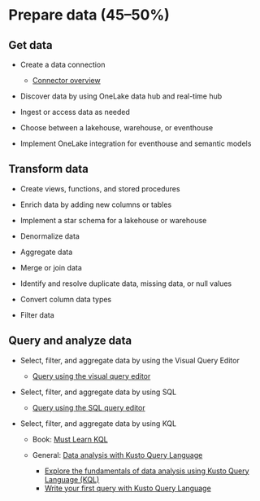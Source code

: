 # Prepare data (45–50%)
## Get data
- Create a data connection
   - [Connector overview](https://learn.microsoft.com/en-us/fabric/data-factory/connector-overview)

- Discover data by using OneLake data hub and real-time hub

- Ingest or access data as needed

- Choose between a lakehouse, warehouse, or eventhouse

- Implement OneLake integration for eventhouse and semantic models

## Transform data
- Create views, functions, and stored procedures

- Enrich data by adding new columns or tables

- Implement a star schema for a lakehouse or warehouse

- Denormalize data

- Aggregate data

- Merge or join data

- Identify and resolve duplicate data, missing data, or null values

- Convert column data types

- Filter data

## Query and analyze data
- Select, filter, and aggregate data by using the Visual Query Editor
   - [Query using the visual query editor](https://learn.microsoft.com/en-us/fabric/data-warehouse/visual-query-editor) 

- Select, filter, and aggregate data by using SQL
   - [Query using the SQL query editor](https://learn.microsoft.com/en-us/fabric/data-warehouse/sql-query-editor)

- Select, filter, and aggregate data by using KQL
   - Book: [Must Learn KQL](https://github.com/rod-trent/MustLearnKQL)

   - General: [Data analysis with Kusto Query Language](https://learn.microsoft.com/en-us/training/paths/kusto-query-language/?view=microsoft-fabric)
      - [Explore the fundamentals of data analysis using Kusto Query Language (KQL)](https://learn.microsoft.com/en-us/training/modules/explore-fundamentals-kql/)
      - [Write your first query with Kusto Query Language](https://learn.microsoft.com/en-us/training/modules/write-first-query-kusto-query-language/)
      

